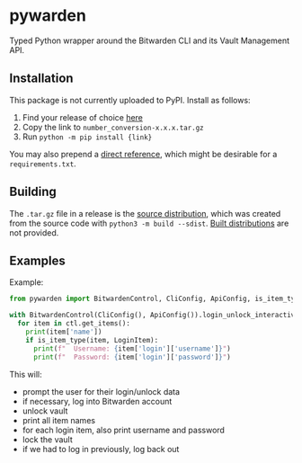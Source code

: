 # pywarden
Typed Python wrapper around the Bitwarden CLI and its Vault Management API.

## Installation
This package is not currently uploaded to PyPI. Install as follows:

1. Find your release of choice [here](https://github.com/pschlo/pywarden/releases)
2. Copy the link to `number_conversion-x.x.x.tar.gz`
3. Run `python -m pip install {link}`

You may also prepend a [direct reference](https://peps.python.org/pep-0440/#direct-references), which might be desirable for a `requirements.txt`.


## Building
The `.tar.gz` file in a release is the [source distribution](https://packaging.python.org/en/latest/glossary/#term-Source-Distribution-or-sdist), which was created from the source code with `python3 -m build --sdist`. [Built distributions](https://packaging.python.org/en/latest/glossary/#term-Built-Distribution)
are not provided.


## Examples

Example:

```python
from pywarden import BitwardenControl, CliConfig, ApiConfig, is_item_type, LoginItem

with BitwardenControl(CliConfig(), ApiConfig()).login_unlock_interactive() as ctl:
  for item in ctl.get_items():
    print(item['name'])
    if is_item_type(item, LoginItem):
      print(f"  Username: {item['login']['username']}")
      print(f"  Password: {item['login']['password']}")
```

This will:

* prompt the user for their login/unlock data
* if necessary, log into Bitwarden account
* unlock vault
* print all item names
* for each login item, also print username and password
* lock the vault
* if we had to log in previously, log back out
